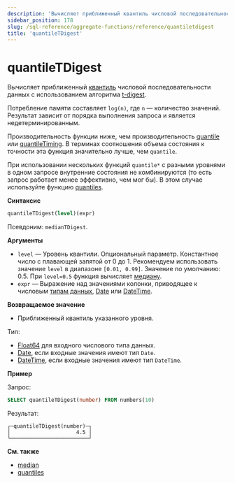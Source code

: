 ```yaml
---
description: 'Вычисляет приближенный квантиль числовой последовательности данных с использованием алгоритма t-digest.'
sidebar_position: 178
slug: /sql-reference/aggregate-functions/reference/quantiletdigest
title: 'quantileTDigest'
---
```



# quantileTDigest

Вычисляет приближенный [квантиль](https://en.wikipedia.org/wiki/Quantile) числовой последовательности данных с использованием алгоритма [t-digest](https://github.com/tdunning/t-digest/blob/master/docs/t-digest-paper/histo.pdf).

Потребление памяти составляет `log(n)`, где `n` — количество значений. Результат зависит от порядка выполнения запроса и является недетерминированным.

Производительность функции ниже, чем производительность [quantile](/sql-reference/aggregate-functions/reference/quantile) или [quantileTiming](/sql-reference/aggregate-functions/reference/quantiletiming). В терминах соотношения объема состояния к точности эта функция значительно лучше, чем `quantile`.

При использовании нескольких функций `quantile*` с разными уровнями в одном запросе внутренние состояния не комбинируются (то есть запрос работает менее эффективно, чем мог бы). В этом случае используйте функцию [quantiles](../../../sql-reference/aggregate-functions/reference/quantiles.md#quantiles).

**Синтаксис**

```sql
quantileTDigest(level)(expr)
```

Псевдоним: `medianTDigest`.

**Аргументы**

- `level` — Уровень квантили. Опциональный параметр. Константное число с плавающей запятой от 0 до 1. Рекомендуем использовать значение `level` в диапазоне `[0.01, 0.99]`. Значение по умолчанию: 0.5. При `level=0.5` функция вычисляет [медиану](https://en.wikipedia.org/wiki/Median).
- `expr` — Выражение над значениями колонки, приводящее к числовым [типам данных](/sql-reference/data-types), [Date](../../../sql-reference/data-types/date.md) или [DateTime](../../../sql-reference/data-types/datetime.md).

**Возвращаемое значение**

- Приближенный квантиль указанного уровня.

Тип:

- [Float64](../../../sql-reference/data-types/float.md) для входного числового типа данных.
- [Date](../../../sql-reference/data-types/date.md), если входные значения имеют тип `Date`.
- [DateTime](../../../sql-reference/data-types/datetime.md), если входные значения имеют тип `DateTime`.

**Пример**

Запрос:

```sql
SELECT quantileTDigest(number) FROM numbers(10)
```

Результат:

```text
┌─quantileTDigest(number)─┐
│                     4.5 │
└─────────────────────────┘
```

**См. также**

- [median](/sql-reference/aggregate-functions/reference/median)
- [quantiles](/sql-reference/aggregate-functions/reference/quantiles)
